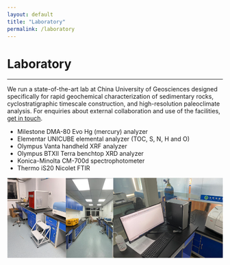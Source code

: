 ```yaml
---
layout: default
title: "Laboratory"
permalink: /laboratory
---
```


# Laboratory
* * *
We run a state-of-the-art lab at China University of Geosciences designed specifically for rapid geochemical characterization of sedimentary rocks, cyclostratigraphic timescale construction, and high-resolution paleoclimate analysis. For enquiries about external collaboration and use of the facilities, [get in touch](mailto:davidkemp@cug.edu.cn).

* Milestone DMA-80 Evo Hg (mercury) analyzer
* Elementar UNICUBE elemental analyzer (TOC, S, N, H and O)
* Olympus Vanta handheld XRF analyzer
* Olympus BTXII Terra benchtop XRD analyzer
* Konica-Minolta CM-700d spectrophotometer
* Thermo iS20 Nicolet FTIR

![Kemp laboratory](/images/lab.png)

